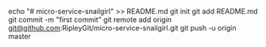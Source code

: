 echo "# micro-service-snailgirl" >> README.md
git init
git add README.md
git commit -m "first commit"
git remote add origin git@github.com:RipleyGit/micro-service-snailgirl.git
git push -u origin master